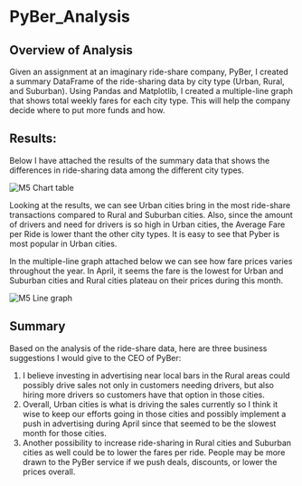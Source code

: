 # PyBer_Analysis
## Overview of Analysis
Given an assignment at an imaginary ride-share company, PyBer, I created a summary DataFrame of the ride-sharing data by city type (Urban, Rural, and Suburban). Using Pandas and Matplotlib, I created a multiple-line graph that shows total weekly fares for each city type. This will help the company decide where to put more funds and how.

## Results:
Below I have attached the results of the summary data that shows the differences in ride-sharing data among the different city types. 

![M5 Chart table](https://user-images.githubusercontent.com/97268254/160304401-c2ba2ab1-cfc5-4365-9b7b-bfb8defe7483.PNG)

Looking at the results, we can see Urban cities bring in the most ride-share transactions compared to Rural and Suburban cities. Also, since the amount of drivers and need for drivers is so high in Urban cities, the Average Fare per Ride is lower thant the other city types. It is easy to see that Pyber is most popular in Urban cities. 

In the multiple-line graph attached below we can see how fare prices varies throughout the year. In April, it seems the fare is the lowest for Urban and Suburban cities and Rural cities plateau on their prices during this month. 

![M5 Line graph](https://user-images.githubusercontent.com/97268254/160304611-03f7cd49-b6a8-41fa-9816-cb615ca2dba3.PNG)

## Summary 
Based on the analysis of the ride-share data, here are three business suggestions I would give to the CEO of PyBer:

1. I believe investing in advertising near local bars in the Rural areas could possibly drive sales not only in customers needing drivers, but also hiring more drivers so customers have that option in those cities. 
2. Overall, Urban cities is what is driving the sales currently so I think it wise to keep our efforts going in those cities and possibly implement a push in advertising during April since that seemed to be the slowest month for those cities. 
3. Another possibility to increase ride-sharing in Rural cities and Suburban cities as well could be to lower the fares per ride. People may be more drawn to the PyBer service if we push deals, discounts, or lower the prices overall. 

